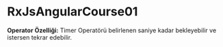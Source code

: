 # RxJsAngularCourse01

**Operator Özelliği:** Timer Operatörü belirlenen saniye kadar bekleyebilir ve istersen tekrar edebilir.

